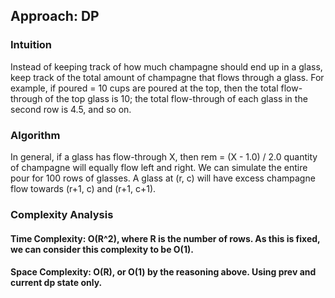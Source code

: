 ## Approach: DP
### Intuition
Instead of keeping track of how much champagne should end up in a glass, keep track of the total amount of champagne that flows through a glass. For example, if poured = 10 cups are poured at the top, then the total flow-through of the top glass is 10; the total flow-through of each glass in the second row is 4.5, and so on.
​
### Algorithm
In general, if a glass has flow-through X, then rem = (X - 1.0) / 2.0 quantity of champagne will equally flow left and right. We can simulate the entire pour for 100 rows of glasses. A glass at (r, c) will have excess champagne flow towards (r+1, c) and (r+1, c+1).
​
### Complexity Analysis
#### Time Complexity: O(R^2), where R is the number of rows. As this is fixed, we can consider this complexity to be O(1).
#### Space Complexity: O(R), or O(1) by the reasoning above. Using prev and current dp state only.